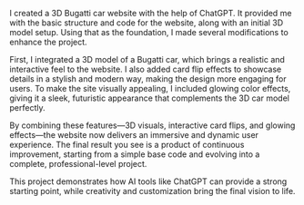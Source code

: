 I created a 3D Bugatti car website with the help of ChatGPT. It provided me with the basic structure and code for the website, along with an initial 3D model setup. Using that as the foundation, I made several modifications to enhance the project.

First, I integrated a 3D model of a Bugatti car, which brings a realistic and interactive feel to the website. I also added card flip effects to showcase details in a stylish and modern way, making the design more engaging for users. To make the site visually appealing, I included glowing color effects, giving it a sleek, futuristic appearance that complements the 3D car model perfectly.

By combining these features—3D visuals, interactive card flips, and glowing effects—the website now delivers an immersive and dynamic user experience. The final result you see is a product of continuous improvement, starting from a simple base code and evolving into a complete, professional-level project.

This project demonstrates how AI tools like ChatGPT can provide a strong starting point, while creativity and customization bring the final vision to life.
